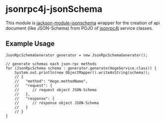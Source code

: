 # jsonrpc4j-jsonSchema

This module is [jackson-module-jsonschema](https://github.com/FasterXML/jackson-module-jsonSchema) wrapper for the creation of api document (like JSON-Schema) from POJO of [jsonrpc4j](https://github.com/briandilley/jsonrpc4j) service classes.



## Example Usage

```
JsonRpcSchemaGenerator generator = new JsonRpcSchemaGenerator();

// generate schemas each json-rpc methods
for (JsonRpcSchema schema : generator.generate(HogeService.class)) {
    System.out.println(new ObjectMapper().writeAsString(schema));
    // {
    //   "method": "Hoge.methodName",
    //   "request": {
    //      // request object JSON-Schema
    //   },
    //   "response": {
    //      // response object JSON-Schema
    //   }
    // }
}
```
